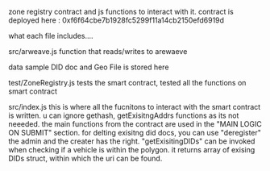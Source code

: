 zone registry contract and js functions to interact with it.
contract is deployed here : 0xf6f64cbe7b1928fc5299f11a14cb2150efd6919d

what each file includes....

src/arweave.js
function that reads/writes to arewaeve

data
sample DID doc and Geo File is stored here

test/ZoneRegistry.js
tests the smart contract, tested all the functions on smart contract

src/index.js
this is where all the fucnitons to interact with the smart contract is written. u can ignore gethash, getExisitngAddrs functions as its not neeeded. the main functions from the contract are used in the "MAIN LOGIC ON SUBMIT" section. for delting exisitng did docs, you can use
"deregister" the admin and the creater has the right.
"getExisitingDIDs" can be invoked when checking if a vehicle is within the polygon. it returns array of exising DIDs struct, within which the uri can be found.
